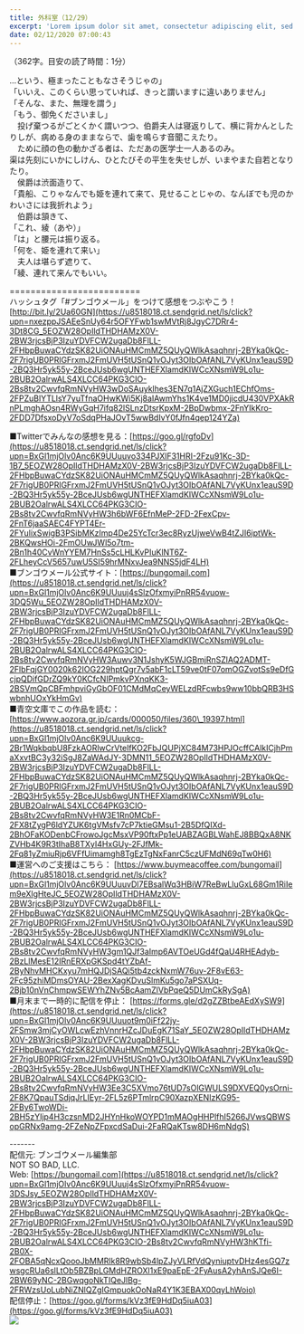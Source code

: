 ```yaml
---
title: 外科室（12/29）
excerpt: 'Lorem ipsum dolor sit amet, consectetur adipiscing elit, sed do eiusmod tempor incididunt ut labore et dolore magna aliqua. Praesent elementum facilisis leo vel fringilla est ullamcorper eget. At imperdiet dui accumsan sit amet nulla facilisi morbi tempus.'
date: 02/12/2020 07:00:43
---
```


（362字。目安の読了時間：1分）  
  
…という、極まったこともなさそうじゃの」  
「いいえ、このくらい思っていれば、きっと謂いますに違いありません」  
「そんな、また、無理を謂う」  
「もう、御免くださいまし」  
　投げ棄つるがごとくかく謂いつつ、伯爵夫人は寝返りして、横に背かんとしたりしが、病める身のままならで、歯を鳴らす音聞こえたり。  
　ために顔の色の動かざる者は、ただあの医学士一人あるのみ。  
渠は先刻にいかにしけん、ひとたびその平生を失せしが、いまやまた自若となりたり。  
　侯爵は渋面造りて、  
「貴船、こりゃなんでも姫を連れて来て、見せることじゃの、なんぼでも児のかわいさには我折れよう」  
　伯爵は頷きて、  
「これ、綾（あや）」  
「は」と腰元は振り返る。  
「何を、姫を連れて来い」  
　夫人は堪らず遮りて、  
「綾、連れて来んでもいい。  
  
\=========================  
ハッシュタグ「#ブンゴウメール」をつけて感想をつぶやこう！　  
[http://bit.ly/2Ua60GN](https://u8518018.ct.sendgrid.net/ls/click?upn=nxezppJSAEeSnUy64r5OFYFwb1swMVtRj8JgyC7DRr4-3Dt8CG_5EOZW28OpIldTHDHAMzX0V-2BW3rjcsBjP3IzuYDVFCW2ugaDb8FlLL-2FHbpBuwaCYdzSK82UiONAuHMCmMZ5QUyQWlkAsaqhnrj-2BYka0kQc-2F7rigUB0PRlGFrxmJ2FmUVH5tUSnQ1vOJyt3OIbOAfANL7VyKUnx1eauS9D-2BQ3Hr5yk55y-2BceJUsb6wgUNTHEFXlamdKIWCcXNsmW9Lo1u-2BUB2OalrwALS4XLCC64PKG3CIO-2Bs8tv2CwvfqRmNVyHW3wDoSAuyklhes3EN7q1AjZXGuch1EChfOms-2FPZuBlYTLlsY7yuTfnaOHwKWi5Kj8aIAwmYhs1K4ve1MD0jicdU430VPXAkRnPLmghAOsn4RWyGqH7ifq82lSLnzDtsrKpxM-2BpDwbmx-2FnYIkKro-2FDD7DfsxoDyV7oSdqPHaJOvT5wwBdIvY0fJfn4qep124YZa)  
  
■Twitterでみんなの感想を見る：[https://goo.gl/rgfoDv](https://u8518018.ct.sendgrid.net/ls/click?upn=BxGl1mjOlv0Anc6K9UUuuvo334PJXlF31HRI-2Fzu91Kc-3D-1B7_5EOZW28OpIldTHDHAMzX0V-2BW3rjcsBjP3IzuYDVFCW2ugaDb8FlLL-2FHbpBuwaCYdzSK82UiONAuHMCmMZ5QUyQWlkAsaqhnrj-2BYka0kQc-2F7rigUB0PRlGFrxmJ2FmUVH5tUSnQ1vOJyt3OIbOAfANL7VyKUnx1eauS9D-2BQ3Hr5yk55y-2BceJUsb6wgUNTHEFXlamdKIWCcXNsmW9Lo1u-2BUB2OalrwALS4XLCC64PKG3CIO-2Bs8tv2CwvfqRmNVyHW3h6bWF6EfnMeP-2FD-2FexCpv-2FnT6jaaSAEC4FYPT4Er-2FYulixSwigB3PSibMKzImp4De25YcTcr3ec8RyzUjweVwB4tZJI6iptWk-2BKQwsHOi-2FmOUwJWl5o7tm-2Bn1h40CvWnYYEM7HnSs5cLHLKvPIuKlNT6Z-2FLheyCcV5657uwU5SI59hrMNxvJea9NNS5jdF4LH)  
■ブンゴウメール公式サイト：[https://bungomail.com](https://u8518018.ct.sendgrid.net/ls/click?upn=BxGl1mjOlv0Anc6K9UUuuj4sSlzOfxmyiPnRR54vuow-3DQ5Wu_5EOZW28OpIldTHDHAMzX0V-2BW3rjcsBjP3IzuYDVFCW2ugaDb8FlLL-2FHbpBuwaCYdzSK82UiONAuHMCmMZ5QUyQWlkAsaqhnrj-2BYka0kQc-2F7rigUB0PRlGFrxmJ2FmUVH5tUSnQ1vOJyt3OIbOAfANL7VyKUnx1eauS9D-2BQ3Hr5yk55y-2BceJUsb6wgUNTHEFXlamdKIWCcXNsmW9Lo1u-2BUB2OalrwALS4XLCC64PKG3CIO-2Bs8tv2CwvfqRmNVyHW3Auwv3N1JshyK5WJGBmjRnSZlAQ2ADMT-2FlbFqjGY0020k62IOG229hptQgr7v5abF1cLT59ve0tF07omOGZvotSs9eDfGcjpQDifGDrZQ9kY0KCfcNIPmkvPXnqKK3-2BSVmQpCBFmhpviGyGbOF01CMdMqCeyWELzdRFcwbs9ww10bbQRB3HSwbnhUOxYkHmGv)  
■青空文庫でこの作品を読む：[https://www.aozora.gr.jp/cards/000050/files/360\_19397.html](https://u8518018.ct.sendgrid.net/ls/click?upn=BxGl1mjOlv0Anc6K9UUuukcg-2Br1WqkbqbU8FzkAORlwCrVtelfKO2FbJQUPjXC84M73HPJOcffCAlkICjhPmaXxvtBC3y32iSgJ8ZaWAdJY-3DMN11_5EOZW28OpIldTHDHAMzX0V-2BW3rjcsBjP3IzuYDVFCW2ugaDb8FlLL-2FHbpBuwaCYdzSK82UiONAuHMCmMZ5QUyQWlkAsaqhnrj-2BYka0kQc-2F7rigUB0PRlGFrxmJ2FmUVH5tUSnQ1vOJyt3OIbOAfANL7VyKUnx1eauS9D-2BQ3Hr5yk55y-2BceJUsb6wgUNTHEFXlamdKIWCcXNsmW9Lo1u-2BUB2OalrwALS4XLCC64PKG3CIO-2Bs8tv2CwvfqRmNVyHW3E1Rn0MCbF-2FX8tZygP6ldYZUK6tgVMsfv7cP7ktieGMsu1-2B5DfQIXd-2BhOFaKODenbCFrowoJgcMsxVP90ftxPp1eUABZAGBLWahEJ8BBQxA8NKZVHb4K9R3tIhaB8TXyI4HxGUy-2FJfMk-2Fq81yZmiuRjp6VFfUimamgh8TgEzTgNxFanrC5czUFMdN69qTw0H6)  
■運営へのご支援はこちら： [https://www.buymeacoffee.com/bungomail](https://u8518018.ct.sendgrid.net/ls/click?upn=BxGl1mjOlv0Anc6K9UUuuvDl7EBsalWq3HBiW7ReBwLluGxL68Gm1RiIem9eXlgHteJC_5EOZW28OpIldTHDHAMzX0V-2BW3rjcsBjP3IzuYDVFCW2ugaDb8FlLL-2FHbpBuwaCYdzSK82UiONAuHMCmMZ5QUyQWlkAsaqhnrj-2BYka0kQc-2F7rigUB0PRlGFrxmJ2FmUVH5tUSnQ1vOJyt3OIbOAfANL7VyKUnx1eauS9D-2BQ3Hr5yk55y-2BceJUsb6wgUNTHEFXlamdKIWCcXNsmW9Lo1u-2BUB2OalrwALS4XLCC64PKG3CIO-2Bs8tv2CwvfqRmNVyHW3gm1QJf3aImp6AVTOeUGd4fQaU4RHEAdyb-2BzLlMesE12IRnERXpGKSpd4tYZbAf-2ByNhvMHCKxyu7mHQJDjSAQi5tb4zckNxmW76uv-2F8vE63-2Fc95zhiMDmsOYAU-2BexXagKDvuSlmKu5go7aPSXUq-2Bjb10nVnChmpwSEWYhZNv5BcAamZlVbPqeQ5DUmCkRySgA)  
■月末まで一時的に配信を停止： [https://forms.gle/d2gZZBtbeAEdXySW9](https://u8518018.ct.sendgrid.net/ls/click?upn=BxGl1mjOlv0Anc6K9UUuuot9m0iFf22jy-2FSmw3mjCyOWLcwEzhVnnrHZcJDuEgK71SaY_5EOZW28OpIldTHDHAMzX0V-2BW3rjcsBjP3IzuYDVFCW2ugaDb8FlLL-2FHbpBuwaCYdzSK82UiONAuHMCmMZ5QUyQWlkAsaqhnrj-2BYka0kQc-2F7rigUB0PRlGFrxmJ2FmUVH5tUSnQ1vOJyt3OIbOAfANL7VyKUnx1eauS9D-2BQ3Hr5yk55y-2BceJUsb6wgUNTHEFXlamdKIWCcXNsmW9Lo1u-2BUB2OalrwALS4XLCC64PKG3CIO-2Bs8tv2CwvfqRmNVyHW3Ee3C5XVmo76tUD7sOlGWULS9DXVEQ0ysOrni-2F8K7QpauTSdjqJrLIEyr-2FL5z6PTmlrpC90XazpXENIzKG95-2FBy6TwoWDi-2BH5zYIjp4H3czsnMD2JHYnHkoWOYPD1mMAOgHHPlfhI5266JVwsQBWSopGRNx9amg-2FZeNpZFpxcdSaDui-2FaRQaKTsw8DH6mNdgS)  
  
\-------  
配信元: ブンゴウメール編集部  
NOT SO BAD, LLC.  
Web: [https://bungomail.com](https://u8518018.ct.sendgrid.net/ls/click?upn=BxGl1mjOlv0Anc6K9UUuuj4sSlzOfxmyiPnRR54vuow-3DSJsy_5EOZW28OpIldTHDHAMzX0V-2BW3rjcsBjP3IzuYDVFCW2ugaDb8FlLL-2FHbpBuwaCYdzSK82UiONAuHMCmMZ5QUyQWlkAsaqhnrj-2BYka0kQc-2F7rigUB0PRlGFrxmJ2FmUVH5tUSnQ1vOJyt3OIbOAfANL7VyKUnx1eauS9D-2BQ3Hr5yk55y-2BceJUsb6wgUNTHEFXlamdKIWCcXNsmW9Lo1u-2BUB2OalrwALS4XLCC64PKG3CIO-2Bs8tv2CwvfqRmNVyHW3hKTfi-2B0X-2FOBA5qNcxQoooJbMMRlk8R9wbSb4lpZJyVLRfVdQyniuptvDHz4esGQ7zwsgcRUa6slLtOb5BZBpLGMdHZROXl1xE9paEpE-2FyAusA2yhAnSJQe6I-2BW69yNC-2BGwqgoNkTIQeJlBg-2FRWzsUoLubNiZNlQZgIGmpuokOoNaR4Y1K3EBAX00qyLhWoio)  
配信停止：[https://goo.gl/forms/kVz3fE9HdDq5iuA03](https://goo.gl/forms/kVz3fE9HdDq5iuA03)  
![](https://u8518018.ct.sendgrid.net/wf/open?upn=ypZaqTjaYrwJSsa-2BLe7H7RcvxSux8rtM6dMtnptkxLQMLiJbmQ03whDMSt9-2BvxM-2BKE6ujadHWCHS-2FYDUUXrKB1ko48yvbyCc0cRihB-2Fp5Bay9wjnwFFFSOMUGZ1XsQFLSw-2BcLxQJ-2FKCEDcoi1anZItFx2bHAukQ2oORxz85vC-2Bg62Xosf-2FGv1nXuv2Q2jjUWx3ypAWjNf9WNbjdYoi7yYldGm2nUjEDexX6yYx0kqkVfyLSWdFmF7Q9E-2BT2a4Sb08ioHRLCUIfkHmXkhChOH-2BXmzcGxzNF5muBdmZZYPYJFaznMCAFiHNqxHL258izbHGJJd2HYz8Pf-2FE3EzPzvKcT2ar2utqJMeDXPlGhpZoU6RET1jCu6P8tLFsQKL2ZuDC0WoSz2YetDSqBCxEbtVoTx4X4WRCWdRbCloOQXPM0KCFV8i5QzcYWH0uM7iyLEutUu-2Bh-2Fs-2FtcvSBUCPZuGCzg-3D-3D)